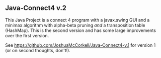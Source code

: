## Java-Connect4 v.2
This Java Project is a connect 4 program with a javax.swing GUI and a minimax algorithm with alpha-beta pruning *and* a transposition table (HashMap).
This is the second version and has some large improvements over the first version. 

See https://github.com/JoshuaMcCorkell/Java-Connect4-v.1 for version 1 (or on second thoughts, don't!).
